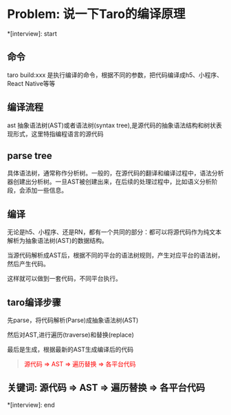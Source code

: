 # Problem: 说一下Taro的编译原理

*[interview]: start
## 命令
taro build:xxx 是执行编译的命令，根据不同的参数，把代码编译成h5、小程序、React Native等等

## 编译流程
ast
抽象语法树(AST)或者语法树(syntax tree),是源代码的抽象语法结构和树状表现形式，这里特指编程语言的源代码

## parse tree
具体语法树，通常称作分析树。一般的，在源代码的翻译和编译过程中，语法分析器创建出分析树。一旦AST被创建出来，在后续的处理过程中，比如语义分析阶段，会添加一些信息。

## 编译
无论是h5、小程序、还是RN，都有一个共同的部分：都可以将源代码作为纯文本解析为抽象语法树(AST)的数据结构。

当源代码解析成AST后，根据不同的平台的语法树规则，产生对应平台的语法树，然后产生代码。

这样就可以做到一套代码，不同平台执行。

## taro编译步骤
先parse，将代码解析(Parse)成抽象语法树(AST)

然后对AST,进行遍历(traverse)和替换(replace)

最后是生成，根据最新的AST生成编译后的代码

> <font color='#f00'>源代码 => AST => 遍历替换 => 各平台代码</font>

## 关键词: 源代码 => AST => 遍历替换 => 各平台代码
*[interview]: end
